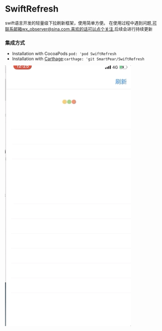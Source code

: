 # SwiftRefresh
swift语言开发的轻量级下拉刷新框架，使用简单方便。
在使用过程中遇到问题,可联系邮箱wx_observer@sina.com.喜欢的话可以点个关注,后续会进行持续更新

### 集成方式

* Installation with CocoaPods `pod: 'pod SwiftRefresh`
* Installation with [Carthage](https://github.com/Carthage/Carthage):`carthage: 'git SmartPear/SwiftRefresh`

![示例](https://github.com/SmartPear/SwiftRefresh/blob/master/%E7%A4%BA%E4%BE%8B%E5%9B%BE%E7%89%87/Mar-22-2020%2013-17-27.gif)


